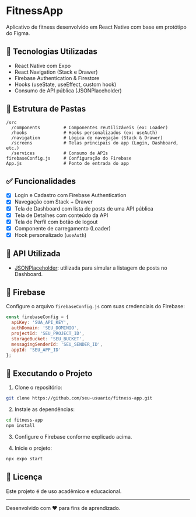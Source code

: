 # FitnessApp

Aplicativo de fitness desenvolvido em React Native com base em protótipo do Figma.

## 🔧 Tecnologias Utilizadas

* React Native com Expo
* React Navigation (Stack e Drawer)
* Firebase Authentication & Firestore
* Hooks (useState, useEffect, custom hook)
* Consumo de API pública (JSONPlaceholder)

## 📁 Estrutura de Pastas

```
/src
  /components         # Componentes reutilizáveis (ex: Loader)
  /hooks              # Hooks personalizados (ex: useAuth)
  /navigation         # Lógica de navegação (Stack & Drawer)
  /screens            # Telas principais do app (Login, Dashboard, etc.)
  /services           # Consumo de APIs
firebaseConfig.js     # Configuração do Firebase
App.js                # Ponto de entrada do app
```

## ✅ Funcionalidades

* [x] Login e Cadastro com Firebase Authentication
* [x] Navegação com Stack + Drawer
* [x] Tela de Dashboard com lista de posts de uma API pública
* [x] Tela de Detalhes com conteúdo da API
* [x] Tela de Perfil com botão de logout
* [x] Componente de carregamento (Loader)
* [x] Hook personalizado (`useAuth`)

## 🔌 API Utilizada

* [JSONPlaceholder](https://jsonplaceholder.typicode.com/posts): utilizada para simular a listagem de posts no Dashboard.

## 🔐 Firebase

Configure o arquivo `firebaseConfig.js` com suas credenciais do Firebase:

```js
const firebaseConfig = {
  apiKey: 'SUA_API_KEY',
  authDomain: 'SEU_DOMINIO',
  projectId: 'SEU_PROJECT_ID',
  storageBucket: 'SEU_BUCKET',
  messagingSenderId: 'SEU_SENDER_ID',
  appId: 'SEU_APP_ID'
};
```

## 🚀 Executando o Projeto

1. Clone o repositório:

```bash
git clone https://github.com/seu-usuario/fitness-app.git
```

2. Instale as dependências:

```bash
cd fitness-app
npm install
```

3. Configure o Firebase conforme explicado acima.

4. Inicie o projeto:

```bash
npx expo start
```

## 📝 Licença

Este projeto é de uso acadêmico e educacional.

---

Desenvolvido com ❤️ para fins de aprendizado.
